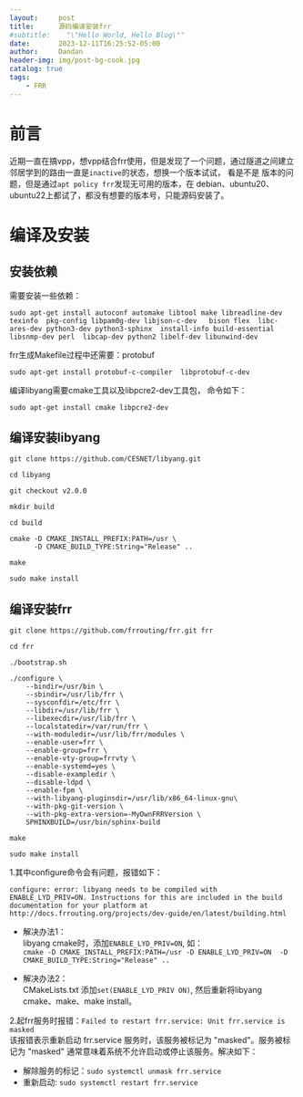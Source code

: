 ```yaml
---
layout:     post
title:      源码编译安装frr
#subtitle:    "\"Hello World, Hello Blog\""
date:       2023-12-11T16:25:52-05:00
author:     Dandan
header-img: img/post-bg-cook.jpg
catalog: true
tags:
    - FRR
---
```


# 前言
近期一直在搞vpp，想vpp结合frr使用，但是发现了一个问题，通过隧道之间建立邻居学到的路由一直是`inactive`的状态，想换一个版本试试， 看是不是 版本的问题，但是通过`apt policy frr`发现无可用的版本，在 debian、ubuntu20、ubuntu22上都试了，都没有想要的版本号，只能源码安装了。

# 编译及安装
## 安装依赖
需要安装一些依赖：
```
sudo apt-get install autoconf automake libtool make libreadline-dev texinfo  pkg-config libpam0g-dev libjson-c-dev   bison flex  libc-ares-dev python3-dev python3-sphinx  install-info build-essential libsnmp-dev perl  libcap-dev python2 libelf-dev libunwind-dev
```
frr生成Makefile过程中还需要：protobuf
```
sudo apt-get install protobuf-c-compiler  libprotobuf-c-dev
```

编译libyang需要cmake工具以及libpcre2-dev工具包， 命令如下：
```
sudo apt-get install cmake libpcre2-dev
```

## 编译安装libyang
```
git clone https://github.com/CESNET/libyang.git
 
cd libyang
 
git checkout v2.0.0
 
mkdir build
 
cd build
 
cmake -D CMAKE_INSTALL_PREFIX:PATH=/usr \
      -D CMAKE_BUILD_TYPE:String="Release" ..
 
make
 
sudo make install
```

## 编译安装frr

```
git clone https://github.com/frrouting/frr.git frr
 
cd frr
 
./bootstrap.sh
 
./configure \
    --bindir=/usr/bin \
    --sbindir=/usr/lib/frr \
    --sysconfdir=/etc/frr \
    --libdir=/usr/lib/frr \
    --libexecdir=/usr/lib/frr \
    --localstatedir=/var/run/frr \
    --with-moduledir=/usr/lib/frr/modules \
    --enable-user=frr \
    --enable-group=frr \
    --enable-vty-group=frrvty \
    --enable-systemd=yes \
    --disable-exampledir \
    --disable-ldpd \
    --enable-fpm \
    --with-libyang-pluginsdir=/usr/lib/x86_64-linux-gnu\
    --with-pkg-git-version \
    --with-pkg-extra-version=-MyOwnFRRVersion \
    SPHINXBUILD=/usr/bin/sphinx-build

make
 
sudo make install
```

1.其中configure命令会有问题，报错如下：  
```
configure: error: libyang needs to be compiled with ENABLE_LYD_PRIV=ON. Instructions for this are included in the build documentation for your platform at http://docs.frrouting.org/projects/dev-guide/en/latest/building.html
```  

- 解决办法1：  
libyang cmake时，添加`ENABLE_LYD_PRIV=ON`, 如：    
`cmake -D CMAKE_INSTALL_PREFIX:PATH=/usr -D ENABLE_LYD_PRIV=ON  -D CMAKE_BUILD_TYPE:String="Release" ..`  
 
- 解决办法2：  
 CMakeLists.txt 添加`set(ENABLE_LYD_PRIV ON)`, 然后重新将libyang cmake、make、make install。  

2.起frr服务时报错：`Failed to restart frr.service: Unit frr.service is masked`  
该报错表示重新启动 frr.service 服务时，该服务被标记为 "masked"。服务被标记为 "masked" 通常意味着系统不允许启动或停止该服务。解决如下：  
- 解除服务的标记：`sudo systemctl unmask frr.service`
- 重新启动: `sudo systemctl restart frr.service`